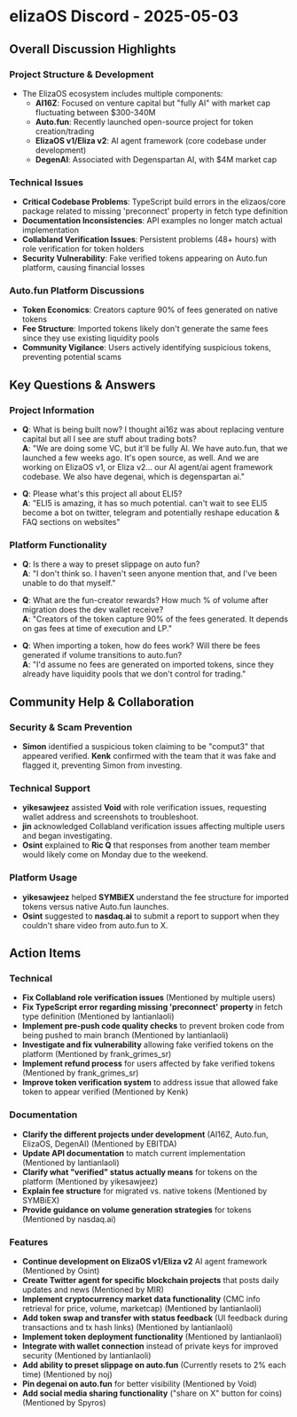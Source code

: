 # elizaOS Discord - 2025-05-03

## Overall Discussion Highlights

### Project Structure & Development
- The ElizaOS ecosystem includes multiple components:
  - **AI16Z**: Focused on venture capital but "fully AI" with market cap fluctuating between $300-340M
  - **Auto.fun**: Recently launched open-source project for token creation/trading
  - **ElizaOS v1/Eliza v2**: AI agent framework (core codebase under development)
  - **DegenAI**: Associated with Degenspartan AI, with $4M market cap

### Technical Issues
- **Critical Codebase Problems**: TypeScript build errors in the elizaos/core package related to missing 'preconnect' property in fetch type definition
- **Documentation Inconsistencies**: API examples no longer match actual implementation
- **Collabland Verification Issues**: Persistent problems (48+ hours) with role verification for token holders
- **Security Vulnerability**: Fake verified tokens appearing on Auto.fun platform, causing financial losses

### Auto.fun Platform Discussions
- **Token Economics**: Creators capture 90% of fees generated on native tokens
- **Fee Structure**: Imported tokens likely don't generate the same fees since they use existing liquidity pools
- **Community Vigilance**: Users actively identifying suspicious tokens, preventing potential scams

## Key Questions & Answers

### Project Information
- **Q**: What is being built now? I thought ai16z was about replacing venture capital but all I see are stuff about trading bots?  
  **A**: "We are doing some VC, but it'll be fully AI. We have auto.fun, that we launched a few weeks ago. It's open source, as well. And we are working on ElizaOS v1, or Eliza v2... our AI agent/ai agent framework codebase. We also have degenai, which is degenspartan ai."

- **Q**: Please what's this project all about ELI5?  
  **A**: "ELI5 is amazing, it has so much potential. can't wait to see ELI5 become a bot on twitter, telegram and potentially reshape education & FAQ sections on websites"

### Platform Functionality
- **Q**: Is there a way to preset slippage on auto fun?  
  **A**: "I don't think so. I haven't seen anyone mention that, and I've been unable to do that myself."

- **Q**: What are the fun-creator rewards? How much % of volume after migration does the dev wallet receive?  
  **A**: "Creators of the token capture 90% of the fees generated. It depends on gas fees at time of execution and LP."

- **Q**: When importing a token, how do fees work? Will there be fees generated if volume transitions to auto.fun?  
  **A**: "I'd assume no fees are generated on imported tokens, since they already have liquidity pools that we don't control for trading."

## Community Help & Collaboration

### Security & Scam Prevention
- **Simon** identified a suspicious token claiming to be "comput3" that appeared verified. **Kenk** confirmed with the team that it was fake and flagged it, preventing Simon from investing.

### Technical Support
- **yikesawjeez** assisted **Void** with role verification issues, requesting wallet address and screenshots to troubleshoot.
- **jin** acknowledged Collabland verification issues affecting multiple users and began investigating.
- **Osint** explained to **Ric Q** that responses from another team member would likely come on Monday due to the weekend.

### Platform Usage
- **yikesawjeez** helped **SYMBiEX** understand the fee structure for imported tokens versus native Auto.fun launches.
- **Osint** suggested to **nasdaq.ai** to submit a report to support when they couldn't share video from auto.fun to X.

## Action Items

### Technical
- **Fix Collabland role verification issues** (Mentioned by multiple users)
- **Fix TypeScript error regarding missing 'preconnect' property** in fetch type definition (Mentioned by lantianlaoli)
- **Implement pre-push code quality checks** to prevent broken code from being pushed to main branch (Mentioned by lantianlaoli)
- **Investigate and fix vulnerability** allowing fake verified tokens on the platform (Mentioned by frank_grimes_sr)
- **Implement refund process** for users affected by fake verified tokens (Mentioned by frank_grimes_sr)
- **Improve token verification system** to address issue that allowed fake token to appear verified (Mentioned by Kenk)

### Documentation
- **Clarify the different projects under development** (AI16Z, Auto.fun, ElizaOS, DegenAI) (Mentioned by EBITDA)
- **Update API documentation** to match current implementation (Mentioned by lantianlaoli)
- **Clarify what "verified" status actually means** for tokens on the platform (Mentioned by yikesawjeez)
- **Explain fee structure** for migrated vs. native tokens (Mentioned by SYMBiEX)
- **Provide guidance on volume generation strategies** for tokens (Mentioned by nasdaq.ai)

### Features
- **Continue development on ElizaOS v1/Eliza v2** AI agent framework (Mentioned by Osint)
- **Create Twitter agent for specific blockchain projects** that posts daily updates and news (Mentioned by MIR)
- **Implement cryptocurrency market data functionality** (CMC info retrieval for price, volume, marketcap) (Mentioned by lantianlaoli)
- **Add token swap and transfer with status feedback** (UI feedback during transactions and tx hash links) (Mentioned by lantianlaoli)
- **Implement token deployment functionality** (Mentioned by lantianlaoli)
- **Integrate with wallet connection** instead of private keys for improved security (Mentioned by lantianlaoli)
- **Add ability to preset slippage on auto.fun** (Currently resets to 2% each time) (Mentioned by noj)
- **Pin degenai on auto.fun** for better visibility (Mentioned by Void)
- **Add social media sharing functionality** ("share on X" button for coins) (Mentioned by Spyros)